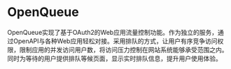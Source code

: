 # OpenQueue
OpenQueue实现了基于OAuth2的Web应用流量控制功能。作为独立的服务，通过OpenAPI与各种Web应用轻松对接。采用排队的方式，让用户有序竞争访问权限，限制应用的并发访问用户数，将访问压力控制在网站系统能够承受范围之内。同时为等待的用户提供排队等候页面，显示实时排队信息，提升用户使用体验。
